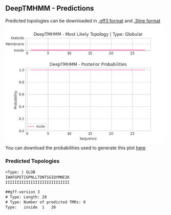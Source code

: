 ## DeepTMHMM - Predictions
Predicted topologies can be downloaded in [.gff3 format](TMRs.gff3) and [.3line format](predicted_topologies.3line)
![picture](plot.png)
You can download the probabilities used to generate this plot [here](Type:_probs.csv)
### Predicted Topologies
```
>Type: | GLOB
IWAFGPETIGPNLLTDNTSGIQYMNEIK
IIIIIIIIIIIIIIIIIIIIIIIIIIII

```


```
##gff-version 3
# Type: Length: 28
# Type: Number of predicted TMRs: 0
Type:	inside	1	28				

```
